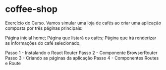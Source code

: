# coffee-shop
Exercício do Curso.
Vamos simular uma loja de cafés ao criar uma aplicação composta por três páginas principais:

Página inicial home;
Página que listará os cafés;
Página que irá renderizar as informações do café selecionado.

Passo 1 - Instalando o React Router
Passo 2 - Componente BrowserRouter
Passo 3 - Criando as páginas da aplicação
Passo 4 - Componentes Routes e Route
